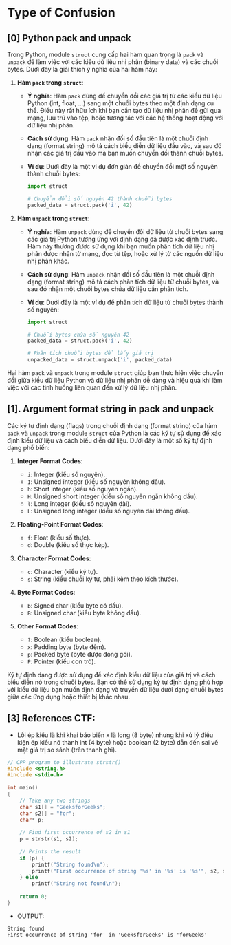 # Type of Confusion

## [0] Python pack and unpack
Trong Python, module `struct` cung cấp hai hàm quan trọng là `pack` và `unpack` để làm việc với các kiểu dữ liệu nhị phân (binary data) và các chuỗi bytes. Dưới đây là giải thích ý nghĩa của hai hàm này:

1. **Hàm `pack` trong `struct`**:

   - **Ý nghĩa**: Hàm `pack` dùng để chuyển đổi các giá trị từ các kiểu dữ liệu Python (int, float, ...) sang một chuỗi bytes theo một định dạng cụ thể. Điều này rất hữu ích khi bạn cần tạo dữ liệu nhị phân để gửi qua mạng, lưu trữ vào tệp, hoặc tương tác với các hệ thống hoạt động với dữ liệu nhị phân.

   - **Cách sử dụng**: Hàm `pack` nhận đối số đầu tiên là một chuỗi định dạng (format string) mô tả cách biểu diễn dữ liệu đầu vào, và sau đó nhận các giá trị đầu vào mà bạn muốn chuyển đổi thành chuỗi bytes.

   - **Ví dụ**: Dưới đây là một ví dụ đơn giản để chuyển đổi một số nguyên thành chuỗi bytes:

     ```python
     import struct
     
     # Chuyển đổi số nguyên 42 thành chuỗi bytes
     packed_data = struct.pack('i', 42)
     ```

2. **Hàm `unpack` trong `struct`**:

   - **Ý nghĩa**: Hàm `unpack` dùng để chuyển đổi dữ liệu từ chuỗi bytes sang các giá trị Python tương ứng với định dạng đã được xác định trước. Hàm này thường được sử dụng khi bạn muốn phân tích dữ liệu nhị phân được nhận từ mạng, đọc từ tệp, hoặc xử lý từ các nguồn dữ liệu nhị phân khác.

   - **Cách sử dụng**: Hàm `unpack` nhận đối số đầu tiên là một chuỗi định dạng (format string) mô tả cách phân tích dữ liệu từ chuỗi bytes, và sau đó nhận một chuỗi bytes chứa dữ liệu cần phân tích.

   - **Ví dụ**: Dưới đây là một ví dụ để phân tích dữ liệu từ chuỗi bytes thành số nguyên:

     ```python
     import struct
     
     # Chuỗi bytes chứa số nguyên 42
     packed_data = struct.pack('i', 42)
     
     # Phân tích chuỗi bytes để lấy giá trị
     unpacked_data = struct.unpack('i', packed_data)
     ```

Hai hàm `pack` và `unpack` trong module `struct` giúp bạn thực hiện việc chuyển đổi giữa kiểu dữ liệu Python và dữ liệu nhị phân dễ dàng và hiệu quả khi làm việc với các tình huống liên quan đến xử lý dữ liệu nhị phân.

## [1]. Argument format string in pack and unpack

Các ký tự định dạng (flags) trong chuỗi định dạng (format string) của hàm `pack` và `unpack` trong module `struct` của Python là các ký tự sử dụng để xác định kiểu dữ liệu và cách biểu diễn dữ liệu. Dưới đây là một số ký tự định dạng phổ biến:

1. **Integer Format Codes**:
   - `i`: Integer (kiểu số nguyên).
   - `I`: Unsigned integer (kiểu số nguyên không dấu).
   - `h`: Short integer (kiểu số nguyên ngắn).
   - `H`: Unsigned short integer (kiểu số nguyên ngắn không dấu).
   - `l`: Long integer (kiểu số nguyên dài).
   - `L`: Unsigned long integer (kiểu số nguyên dài không dấu).
   
2. **Floating-Point Format Codes**:
   - `f`: Float (kiểu số thực).
   - `d`: Double (kiểu số thực kép).

3. **Character Format Codes**:
   - `c`: Character (kiểu ký tự).
   - `s`: String (kiểu chuỗi ký tự, phải kèm theo kích thước).
   
4. **Byte Format Codes**:
   - `b`: Signed char (kiểu byte có dấu).
   - `B`: Unsigned char (kiểu byte không dấu).

5. **Other Format Codes**:
   - `?`: Boolean (kiểu boolean).
   - `x`: Padding byte (byte đệm).
   - `p`: Packed byte (byte được đóng gói).
   - `P`: Pointer (kiểu con trỏ).

Ký tự định dạng được sử dụng để xác định kiểu dữ liệu của giá trị và cách biểu diễn nó trong chuỗi bytes. Bạn có thể sử dụng ký tự định dạng phù hợp với kiểu dữ liệu bạn muốn định dạng và truyền dữ liệu dưới dạng chuỗi bytes giữa các ứng dụng hoặc thiết bị khác nhau.

## [3] References CTF:

- Lỗi ép kiểu là khi khai báo biến x là long (8 byte) nhưng khi xử lý điều kiện ép kiểu nó thành int (4 byte) hoặc boolean (2 byte) dẫn đến sai về mặt giá trị so sánh (trên thanh ghi).

```c
// CPP program to illustrate strstr()
#include <string.h>
#include <stdio.h>
 
int main()
{
    // Take any two strings
    char s1[] = "GeeksforGeeks";
    char s2[] = "for";
    char* p;
 
    // Find first occurrence of s2 in s1
    p = strstr(s1, s2);
 
    // Prints the result
    if (p) {
        printf("String found\n");
        printf("First occurrence of string '%s' in '%s' is '%s'", s2, s1, p);
    } else
        printf("String not found\n");
 
    return 0;
}
```

- OUTPUT:
```
String found
First occurrence of string 'for' in 'GeeksforGeeks' is 'forGeeks'
```
